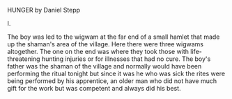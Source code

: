 HUNGER
by Daniel Stepp


I.

The boy was led to the wigwam at the far end of a small hamlet that made up the 
shaman's area of the village. Here there were three wigwams altogether. The one on 
the end was where they took those with life-threatening hunting injuries or for 
illnesses that had no cure. The boy's father was the shaman of the village and 
normally would have been performing the ritual tonight but since it was he who 
was sick the rites were being performed by his apprentice, an older man who did 
not have much gift for the work but was competent and always did his best.

